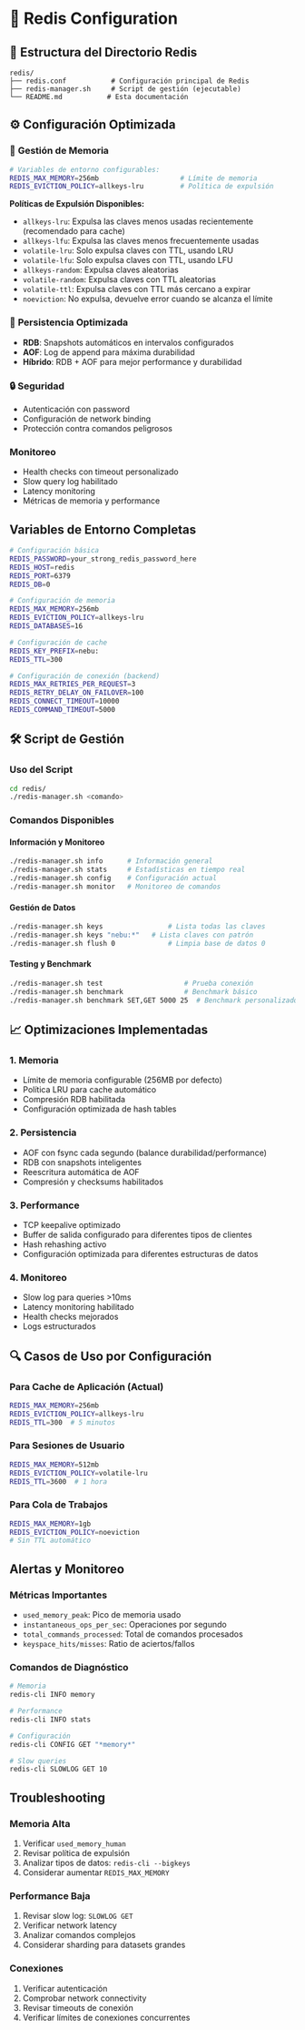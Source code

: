 # 🔴 Redis Configuration

## 📁 Estructura del Directorio Redis

```
redis/
├── redis.conf           # Configuración principal de Redis
├── redis-manager.sh     # Script de gestión (ejecutable)
└── README.md           # Esta documentación
```

## ⚙️ Configuración Optimizada

### 🧠 **Gestión de Memoria**
```bash
# Variables de entorno configurables:
REDIS_MAX_MEMORY=256mb                    # Límite de memoria
REDIS_EVICTION_POLICY=allkeys-lru         # Política de expulsión
```

**Políticas de Expulsión Disponibles:**
- `allkeys-lru`: Expulsa las claves menos usadas recientemente (recomendado para cache)
- `allkeys-lfu`: Expulsa las claves menos frecuentemente usadas
- `volatile-lru`: Solo expulsa claves con TTL, usando LRU
- `volatile-lfu`: Solo expulsa claves con TTL, usando LFU
- `allkeys-random`: Expulsa claves aleatorias
- `volatile-random`: Expulsa claves con TTL aleatorias
- `volatile-ttl`: Expulsa claves con TTL más cercano a expirar
- `noeviction`: No expulsa, devuelve error cuando se alcanza el límite

### 💾 **Persistencia Optimizada**
- **RDB**: Snapshots automáticos en intervalos configurados
- **AOF**: Log de append para máxima durabilidad
- **Híbrido**: RDB + AOF para mejor performance y durabilidad

### 🔒 **Seguridad**
-  Autenticación con password
-  Configuración de network binding
-  Protección contra comandos peligrosos

###  **Monitoreo**
-  Health checks con timeout personalizado
-  Slow query log habilitado
-  Latency monitoring
-  Métricas de memoria y performance

##  **Variables de Entorno Completas**

```bash
# Configuración básica
REDIS_PASSWORD=your_strong_redis_password_here
REDIS_HOST=redis
REDIS_PORT=6379
REDIS_DB=0

# Configuración de memoria
REDIS_MAX_MEMORY=256mb
REDIS_EVICTION_POLICY=allkeys-lru
REDIS_DATABASES=16

# Configuración de cache
REDIS_KEY_PREFIX=nebu:
REDIS_TTL=300

# Configuración de conexión (backend)
REDIS_MAX_RETRIES_PER_REQUEST=3
REDIS_RETRY_DELAY_ON_FAILOVER=100
REDIS_CONNECT_TIMEOUT=10000
REDIS_COMMAND_TIMEOUT=5000
```

## 🛠️ **Script de Gestión**

### **Uso del Script**
```bash
cd redis/
./redis-manager.sh <comando>
```

### **Comandos Disponibles**

#### **Información y Monitoreo**
```bash
./redis-manager.sh info      # Información general
./redis-manager.sh stats     # Estadísticas en tiempo real
./redis-manager.sh config    # Configuración actual
./redis-manager.sh monitor   # Monitoreo de comandos
```

#### **Gestión de Datos**
```bash
./redis-manager.sh keys                # Lista todas las claves
./redis-manager.sh keys "nebu:*"   # Lista claves con patrón
./redis-manager.sh flush 0             # Limpia base de datos 0
```

#### **Testing y Benchmark**
```bash
./redis-manager.sh test                    # Prueba conexión
./redis-manager.sh benchmark               # Benchmark básico
./redis-manager.sh benchmark SET,GET 5000 25  # Benchmark personalizado
```

## 📈 **Optimizaciones Implementadas**

### **1. Memoria**
- Límite de memoria configurable (256MB por defecto)
- Política LRU para cache automático
- Compresión RDB habilitada
- Configuración optimizada de hash tables

### **2. Persistencia**
- AOF con fsync cada segundo (balance durabilidad/performance)
- RDB con snapshots inteligentes
- Reescritura automática de AOF
- Compresión y checksums habilitados

### **3. Performance**
- TCP keepalive optimizado
- Buffer de salida configurado para diferentes tipos de clientes
- Hash rehashing activo
- Configuración optimizada para diferentes estructuras de datos

### **4. Monitoreo**
- Slow log para queries >10ms
- Latency monitoring habilitado
- Health checks mejorados
- Logs estructurados

## 🔍 **Casos de Uso por Configuración**

### **Para Cache de Aplicación (Actual)**
```bash
REDIS_MAX_MEMORY=256mb
REDIS_EVICTION_POLICY=allkeys-lru
REDIS_TTL=300  # 5 minutos
```

### **Para Sesiones de Usuario**
```bash
REDIS_MAX_MEMORY=512mb
REDIS_EVICTION_POLICY=volatile-lru
REDIS_TTL=3600  # 1 hora
```

### **Para Cola de Trabajos**
```bash
REDIS_MAX_MEMORY=1gb
REDIS_EVICTION_POLICY=noeviction
# Sin TTL automático
```

##  **Alertas y Monitoreo**

### **Métricas Importantes**
- `used_memory_peak`: Pico de memoria usado
- `instantaneous_ops_per_sec`: Operaciones por segundo
- `total_commands_processed`: Total de comandos procesados
- `keyspace_hits/misses`: Ratio de aciertos/fallos

### **Comandos de Diagnóstico**
```bash
# Memoria
redis-cli INFO memory

# Performance
redis-cli INFO stats

# Configuración
redis-cli CONFIG GET "*memory*"

# Slow queries
redis-cli SLOWLOG GET 10
```

## **Troubleshooting**

### **Memoria Alta**
1. Verificar `used_memory_human`
2. Revisar política de expulsión
3. Analizar tipos de datos: `redis-cli --bigkeys`
4. Considerar aumentar `REDIS_MAX_MEMORY`

### **Performance Baja**
1. Revisar slow log: `SLOWLOG GET`
2. Verificar network latency
3. Analizar comandos complejos
4. Considerar sharding para datasets grandes

### **Conexiones**
1. Verificar autenticación
2. Comprobar network connectivity
3. Revisar timeouts de conexión
4. Verificar límites de conexiones concurrentes
